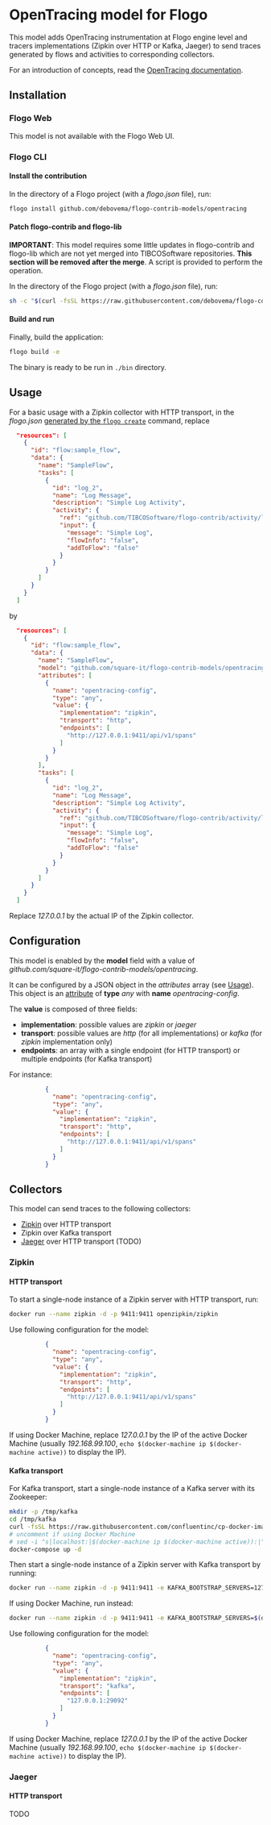 # OpenTracing model for Flogo

This model adds OpenTracing instrumentation at Flogo engine level and tracers implementations
(Zipkin over HTTP or Kafka, Jaeger) to send traces generated by flows and activities to corresponding collectors.

For an introduction of concepts, read the [OpenTracing documentation](http://opentracing.io/documentation/). 

## Installation

### Flogo Web

This model is not available with the Flogo Web UI.

### Flogo CLI

#### Install the contribution

In the directory of a Flogo project (with a *flogo.json* file), run:

```bash
flogo install github.com/debovema/flogo-contrib-models/opentracing
```

#### Patch flogo-contrib and flogo-lib

**IMPORTANT**: This model requires some little updates in flogo-contrib and flogo-lib which are not yet merged into
TIBCOSoftware repositories. **This section will be removed after the merge**.
A script is provided to perform the operation.

In the directory of the Flogo project (with a *flogo.json* file), run:

```bash
sh -c "$(curl -fsSL https://raw.githubusercontent.com/debovema/flogo-contrib-models/master/opentracing/patch-vendor.sh)"
```

#### Build and run

Finally, build the application:
```bash
flogo build -e
```

The binary is ready to be run in ```./bin``` directory.

## Usage

For a basic usage with a Zipkin collector with HTTP transport, in the *flogo.json*
[generated by the ```flogo create```](https://github.com/TIBCOSoftware/flogo-cli#getting-started) command, replace

```json
  "resources": [
    {
      "id": "flow:sample_flow",
      "data": {
        "name": "SampleFlow",
        "tasks": [
          {
            "id": "log_2",
            "name": "Log Message",
            "description": "Simple Log Activity",
            "activity": {
              "ref": "github.com/TIBCOSoftware/flogo-contrib/activity/log",
              "input": {
                "message": "Simple Log",
                "flowInfo": "false",
                "addToFlow": "false"
              }
            }
          }
        ]
      }
    }
  ]
```

by 

```json
  "resources": [
    {
      "id": "flow:sample_flow",
      "data": {
        "name": "SampleFlow",
        "model": "github.com/square-it/flogo-contrib-models/opentracing",
        "attributes": [
          {
            "name": "opentracing-config",
            "type": "any",
            "value": {
              "implementation": "zipkin",
              "transport": "http",
              "endpoints": [
                "http://127.0.0.1:9411/api/v1/spans"
              ]
            }
          }
        ],
        "tasks": [
          {
            "id": "log_2",
            "name": "Log Message",
            "description": "Simple Log Activity",
            "activity": {
              "ref": "github.com/TIBCOSoftware/flogo-contrib/activity/log",
              "input": {
                "message": "Simple Log",
                "flowInfo": "false",
                "addToFlow": "false"
              }
            }
          }
        ]
      }
    }
  ]
```

Replace *127.0.0.1* by the actual IP of the Zipkin collector.

## Configuration

This model is enabled by the **model** field with a value of *github.com/square-it/flogo-contrib-models/opentracing*.

It can be configured by a JSON object in the *attributes* array (see [Usage](#usage)).
This object is an [attribute](https://github.com/TIBCOSoftware/flogo-lib/blob/master/core/data/attribute.go) of **type**
*any* with **name** *opentracing-config*.

The **value** is composed of three fields: 

* **implementation**: possible values are *zipkin* or *jaeger*
* **transport**: possible values are *http* (for all implementations) or *kafka* (for *zipkin* implementation only)
* **endpoints**: an array with a single endpoint (for HTTP transport) or multiple endpoints (for Kafka transport)

For instance:

```json
          {
            "name": "opentracing-config",
            "type": "any",
            "value": {
              "implementation": "zipkin",
              "transport": "http",
              "endpoints": [
                "http://127.0.0.1:9411/api/v1/spans"
              ]
            }
          }
```

## Collectors

This model can send traces to the following collectors:
* [Zipkin](https://zipkin.io/) over HTTP transport
* Zipkin over Kafka transport
* [Jaeger](https://www.jaegertracing.io/) over HTTP transport (TODO)

### Zipkin

#### HTTP transport

To start a single-node instance of a Zipkin server with HTTP transport, run:

```bash
docker run --name zipkin -d -p 9411:9411 openzipkin/zipkin
```

Use following configuration for the model:
```json
          {
            "name": "opentracing-config",
            "type": "any",
            "value": {
              "implementation": "zipkin",
              "transport": "http",
              "endpoints": [
                "http://127.0.0.1:9411/api/v1/spans"
              ]
            }
          }
```

If using Docker Machine, replace *127.0.0.1* by the IP of the active Docker Machine (usually *192.168.99.100*,
```echo $(docker-machine ip $(docker-machine active))``` to display the IP).

#### Kafka transport

For Kafka transport, start a single-node instance of a Kafka server with its Zookeeper:

```bash
mkdir -p /tmp/kafka
cd /tmp/kafka
curl -fsSL https://raw.githubusercontent.com/confluentinc/cp-docker-images/5.0.0-post/examples/kafka-single-node/docker-compose.yml -o docker-compose.yml
# uncomment if using Docker Machine
# sed -i "s|localhost:|$(docker-machine ip $(docker-machine active)):|" docker-compose.yml
docker-compose up -d
```

Then start a single-node instance of a Zipkin server with Kafka transport by running:

```bash
docker run --name zipkin -d -p 9411:9411 -e KAFKA_BOOTSTRAP_SERVERS=127.0.0.1:29092 openzipkin/zipkin
```

If using Docker Machine, run instead:
```bash
docker run --name zipkin -d -p 9411:9411 -e KAFKA_BOOTSTRAP_SERVERS=$(docker-machine ip $(docker-machine active)):29092 openzipkin/zipkin
```

Use following configuration for the model:
```json
          {
            "name": "opentracing-config",
            "type": "any",
            "value": {
              "implementation": "zipkin",
              "transport": "kafka",
              "endpoints": [
                "127.0.0.1:29092"
              ]
            }
          }
```

If using Docker Machine, replace *127.0.0.1* by the IP of the active Docker Machine (usually *192.168.99.100*,
```echo $(docker-machine ip $(docker-machine active))``` to display the IP).

### Jaeger

#### HTTP transport

TODO
